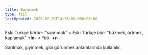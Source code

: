 ```yaml
---
title: Bürünmek
type: fiil
lastUpdated: 2025-07-29T14:35:00.000+03:00
---
```

Eski Türkçe _bürün-_ "sarınmak" < Eski Türkçe _bür-_ "büzmek, örtmek, kaplamak" **+In-** < _\*bü-_ **+r-**

Sarılmak, giyinmek, gibi görünmek anlamlarında kullanılır.
